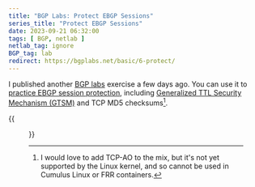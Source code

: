 ```yaml
---
title: "BGP Labs: Protect EBGP Sessions"
series_title: "Protect EBGP Sessions"
date: 2023-09-21 06:32:00
tags: [ BGP, netlab ]
netlab_tag: ignore
BGP_tag: lab
redirect: https://bgplabs.net/basic/6-protect/
---
```

I published another [BGP labs](https://bgplabs.net/) exercise a few days ago. You can use it to [practice EBGP session protection](https://bgplabs.net/basic/6-protect/), including [Generalized TTL Security Mechanism (GTSM)](/2023/03/advantages-bgp-gtsm.html) and TCP MD5 checksums[^AO].

[^AO]: I would love to add TCP-AO to the mix, but it's not yet supported by the Linux kernel, and so cannot be used in Cumulus Linux or FRR containers.

{{<figure src="https://bgplabs.net/basic/topology-protect.png">}}
